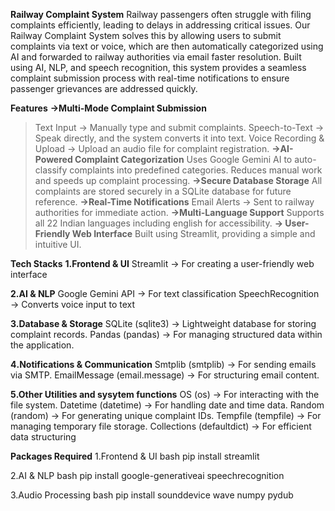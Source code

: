 **Railway Complaint System**
Railway passengers often struggle with filing complaints efficiently, leading to delays in addressing critical issues. Our Railway Complaint System solves this by allowing users to submit complaints via text or voice, which are then automatically categorized using AI and forwarded to railway authorities via email faster resolution.
Built using AI, NLP, and speech recognition, this system provides a seamless complaint submission process with real-time notifications to ensure passenger grievances are addressed quickly.

 **Features**
**->Multi-Mode Complaint Submission**
   >Text Input → Manually type and submit complaints.
   >Speech-to-Text → Speak directly, and the system converts it into text.
   >Voice Recording & Upload → Upload an audio file for complaint registration.
**->AI-Powered Complaint Categorization**
   >Uses Google Gemini AI to auto-classify complaints into predefined categories.
   >Reduces manual work and speeds up complaint processing.
**->Secure Database Storage**
   >All complaints are stored securely in a SQLite database for future reference.
**->Real-Time Notifications**
   >Email Alerts → Sent to railway authorities for immediate action.
**->Multi-Language Support**
   >Supports all 22 Indian languages including english for accessibility.
**-> User-Friendly Web Interface**
   >Built using Streamlit, providing a simple and intuitive UI.

**Tech Stacks**
**1.Frontend & UI**
   Streamlit → For creating a user-friendly web interface

**2.AI & NLP**
   Google Gemini API → For text classification
   SpeechRecognition → Converts voice input to text

**3.Database & Storage**
   SQLite (sqlite3) → Lightweight database for storing complaint records.
   Pandas (pandas) → For managing structured data within the application.

**4️.Notifications & Communication**
   Smtplib (smtplib) → For sending emails via SMTP.
   EmailMessage (email.message) → For structuring email content.

**5️.Other Utilities and sysytem functions**
   OS (os) → For interacting with the file system.
   Datetime (datetime) → For handling date and time data.
   Random (random) → For generating unique complaint IDs.
   Tempfile (tempfile) → For managing temporary file storage.
   Collections (defaultdict) → For efficient data structuring

**Packages Required**
1.Frontend & UI
bash pip install streamlit

2.AI & NLP
bash pip install google-generativeai speechrecognition 

3.Audio Processing
bash pip install sounddevice wave numpy pydub





   


